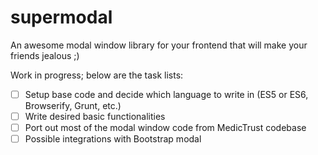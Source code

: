 # supermodal
An awesome modal window library for your frontend that will make your friends jealous ;)

Work in progress; below are the task lists:

- [ ] Setup base code and decide which language to write in (ES5 or ES6, Browserify, Grunt, etc.)
- [ ] Write desired basic functionalities
- [ ] Port out most of the modal window code from MedicTrust codebase
- [ ] Possible integrations with Bootstrap modal
